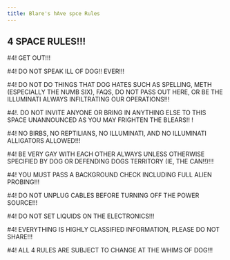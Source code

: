 ```yaml
---
title: Blare's hAve spce Rules
---
```


## 4 SPACE RULES!!!

#4! GET OUT!!!

#4! DO NOT SPEAK ILL OF DOG!! EVER!!!

#4! DO NOT DO THINGS THAT DOG HATES SUCH AS SPELLING, METH (ESPECIALLY THE NUMB SIX), FAQS, DO NOT PASS OUT HERE, OR BE THE ILLUMINATI ALWAYS INFILTRATING OUR OPERATIONS!!! 

#4!. DO NOT INVITE ANYONE OR BRING IN ANYTHING ELSE TO THIS SPACE UNANNOUNCED AS YOU MAY FRIGHTEN THE BLEARS!! !

#4! NO BIRBS, NO REPTILIANS, NO ILLUMINATI, AND NO ILLUMINATI ALLIGATORS ALLOWED!!!

#4! BE VERY GAY WITH EACH OTHER ALWAYS UNLESS OTHERWISE SPECIFIED BY DOG OR DEFENDING DOGS TERRITORY (IE, THE CAN!!)!!!

#4! YOU MUST PASS A BACKGROUND CHECK INCLUDING FULL ALIEN PROBING!!!

#4! DO NOT UNPLUG CABLES BEFORE TURNING OFF THE POWER SOURCE!!!

#4! DO NOT SET LIQUIDS ON THE ELECTRONICS!!!

#4! EVERYTHING IS HIGHLY CLASSIFIED INFORMATION, PLEASE DO NOT SHARE!!!

#4! ALL 4 RULES ARE SUBJECT TO CHANGE AT THE WHIMS OF DOG!!!
